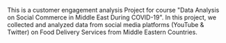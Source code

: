 This is a customer engagement analysis Project for course "Data Analysis on Social Commerce in Middle East During COVID-19". In this project, we collected and analyzed data from social media platforms (YouTube & Twitter) on Food Delivery Services from Middle Eastern Countries.
